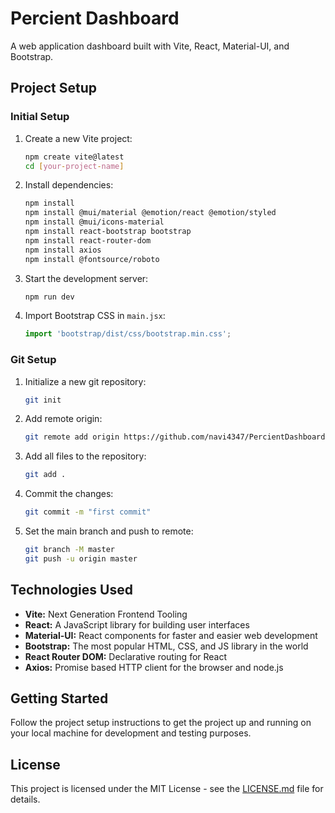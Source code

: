 # Percient Dashboard

A web application dashboard built with Vite, React, Material-UI, and Bootstrap.

## Project Setup

### Initial Setup

1. Create a new Vite project:
    ```bash
    npm create vite@latest
    cd [your-project-name]
    ```

2. Install dependencies:
    ```bash
    npm install
    npm install @mui/material @emotion/react @emotion/styled
    npm install @mui/icons-material
    npm install react-bootstrap bootstrap
    npm install react-router-dom
    npm install axios
    npm install @fontsource/roboto
    ```

3. Start the development server:
    ```bash
    npm run dev
    ```

4. Import Bootstrap CSS in `main.jsx`:
    ```javascript
    import 'bootstrap/dist/css/bootstrap.min.css';
    ```

### Git Setup

1. Initialize a new git repository:
    ```bash
    git init
    ```

2. Add remote origin:
    ```bash
    git remote add origin https://github.com/navi4347/PercientDashboard.git
    ```

3. Add all files to the repository:
    ```bash
    git add .
    ```

4. Commit the changes:
    ```bash
    git commit -m "first commit"
    ```

5. Set the main branch and push to remote:
    ```bash
    git branch -M master
    git push -u origin master
    ```

## Technologies Used

- **Vite:** Next Generation Frontend Tooling
- **React:** A JavaScript library for building user interfaces
- **Material-UI:** React components for faster and easier web development
- **Bootstrap:** The most popular HTML, CSS, and JS library in the world
- **React Router DOM:** Declarative routing for React
- **Axios:** Promise based HTTP client for the browser and node.js

## Getting Started

Follow the project setup instructions to get the project up and running on your local machine for development and testing purposes.

## License

This project is licensed under the MIT License - see the [LICENSE.md](LICENSE.md) file for details.


